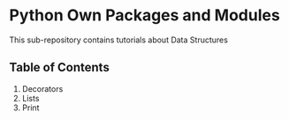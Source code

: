 # Python Own Packages and Modules
This sub-repository contains tutorials about Data Structures

## Table of Contents
1. Decorators
2. Lists
3. Print